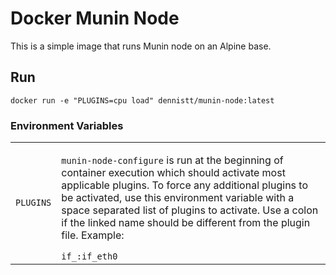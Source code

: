 # Docker Munin Node

This is a simple image that runs Munin node on an Alpine base.

## Run
```
docker run -e "PLUGINS=cpu load" dennistt/munin-node:latest
```

### Environment Variables
<table>
    <tr>
        <td><code>PLUGINS</code></td>
        <td>
            <p><code>munin-node-configure</code> is run at the beginning of container execution which should activate most applicable plugins.  To force any additional plugins to be activated, use this environment variable with a space separated list of plugins to activate.  Use a colon if the linked name should be different from the plugin file. Example:</p>
            <code>if_:if_eth0</code>
        </td>
    </tr>
</table>